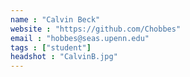 ```yaml
---
name : "Calvin Beck"
website : "https://github.com/Chobbes"
email : "hobbes@seas.upenn.edu"
tags : ["student"]
headshot : "CalvinB.jpg"
---
```

